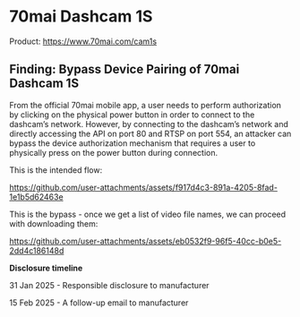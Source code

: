 # 70mai Dashcam 1S

Product: https://www.70mai.com/cam1s

## Finding: Bypass Device Pairing of 70mai Dashcam 1S

From the official 70mai mobile app, a user needs to perform authorization by clicking on the physical power button in order to connect to the dashcam’s network. However, by connecting to the dashcam’s network and directly accessing the API on port 80 and RTSP on port 554, an attacker can bypass the device authorization mechanism that requires a user to physically press on the power button during connection.

This is the intended flow:

https://github.com/user-attachments/assets/f917d4c3-891a-4205-8fad-1e1b5d62463e

This is the bypass - once we get a list of video file names, we can proceed with downloading them:


https://github.com/user-attachments/assets/eb0532f9-96f5-40cc-b0e5-2dd4c186148d


**Disclosure timeline**

31 Jan 2025 - Responsible disclosure to manufacturer

15 Feb 2025 - A follow-up email to manufacturer





